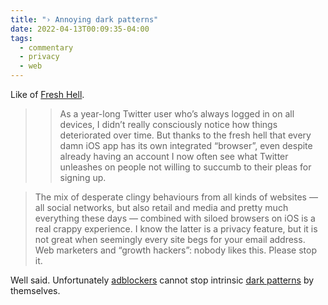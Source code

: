 ```yaml
---
title: "› Annoying dark patterns"
date: 2022-04-13T00:09:35-04:00
tags:
  - commentary
  - privacy
  - web
---
```


Like of [Fresh Hell](https://pxlnv.com/linklog/fresh-hell/).

<!--more-->

> > As a year-long Twitter user who’s always logged in on all devices, I didn’t
> > really consciously notice how things deteriorated over time. But thanks to
> > the fresh hell that every damn iOS app has its own integrated “browser”,
> > even despite already having an account I now often see what Twitter
> > unleashes on people not willing to succumb to their pleas for signing up.

> The mix of desperate clingy behaviours from all kinds of websites — all
> social networks, but also retail and media and pretty much everything these
> days — combined with siloed browsers on iOS is a real crappy experience. I
> know the latter is a privacy feature, but it is not great when seemingly
> every site begs for your email address. Web marketers and “growth hackers”:
> nobody likes this. Please stop it.

Well said. Unfortunately [adblockers](https://pi-hole.net) cannot stop
intrinsic [dark patterns](https://www.deceptive.design) by themselves.
